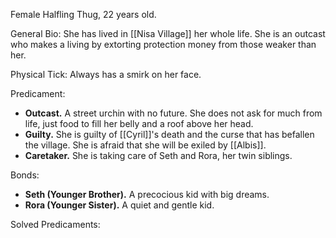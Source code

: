Female Halfling Thug, 22 years old.

General Bio:
She has lived in [[Nisa Village]] her whole life. She is an outcast who makes a living by extorting protection money from those weaker than her.

Physical Tick:
Always has a smirk on her face.

Predicament:
- **Outcast.** A street urchin with no future. She does not ask for much from life, just food to fill her belly and a roof above her head.
- **Guilty.** She is guilty of [[Cyril]]'s death and the curse that has befallen the village. She is afraid that she will be exiled by [[Albis]].
- **Caretaker.** She is taking care of Seth and Rora, her twin siblings.

Bonds:
- **Seth (Younger Brother).** A precocious kid with big dreams.
- **Rora (Younger Sister).** A quiet and gentle kid.

Solved Predicaments: